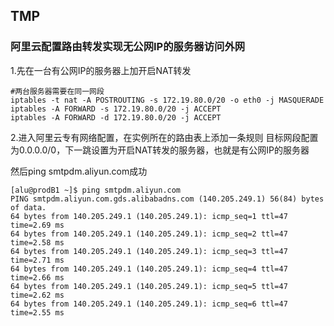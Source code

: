 ## TMP

### 阿里云配置路由转发实现无公网IP的服务器访问外网

1.先在一台有公网IP的服务器上加开启NAT转发
```shell
#两台服务器需要在同一网段
iptables -t nat -A POSTROUTING -s 172.19.80.0/20 -o eth0 -j MASQUERADE
iptables -A FORWARD -s 172.19.80.0/20 -j ACCEPT
iptables -A FORWARD -d 172.19.80.0/20 -j ACCEPT
```

2.进入阿里云专有网络配置，在实例所在的路由表上添加一条规则
目标网段配置为0.0.0.0/0，下一跳设置为开启NAT转发的服务器，也就是有公网IP的服务器


然后ping smtpdm.aliyun.com成功
```shell
[alu@prodB1 ~]$ ping smtpdm.aliyun.com
PING smtpdm.aliyun.com.gds.alibabadns.com (140.205.249.1) 56(84) bytes of data.
64 bytes from 140.205.249.1 (140.205.249.1): icmp_seq=1 ttl=47 time=2.69 ms
64 bytes from 140.205.249.1 (140.205.249.1): icmp_seq=2 ttl=47 time=2.58 ms
64 bytes from 140.205.249.1 (140.205.249.1): icmp_seq=3 ttl=47 time=2.71 ms
64 bytes from 140.205.249.1 (140.205.249.1): icmp_seq=4 ttl=47 time=2.66 ms
64 bytes from 140.205.249.1 (140.205.249.1): icmp_seq=5 ttl=47 time=2.62 ms
64 bytes from 140.205.249.1 (140.205.249.1): icmp_seq=6 ttl=47 time=2.55 ms
```
